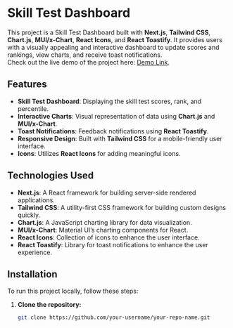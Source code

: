 # Skill Test Dashboard

This project is a Skill Test Dashboard built with **Next.js**, **Tailwind CSS**, **Chart.js**, **MUI/x-Chart**, **React Icons**, and **React Toastify**. It provides users with a visually appealing and interactive dashboard to update scores and rankings, view charts, and receive toast notifications.  
Check out the live demo of the project here: [Demo Link](https://next-dashboard-git-master-seraj-eldeen-abdullahs-projects.vercel.app/).

## Features
- **Skill Test Dashboard**: Displaying the skill test scores, rank, and percentile.
- **Interactive Charts**: Visual representation of data using **Chart.js** and **MUI/x-Chart**.
- **Toast Notifications**: Feedback notifications using **React Toastify**.
- **Responsive Design**: Built with **Tailwind CSS** for a mobile-friendly user interface.
- **Icons**: Utilizes **React Icons** for adding meaningful icons.

## Technologies Used
- **Next.js**: A React framework for building server-side rendered applications.
- **Tailwind CSS**: A utility-first CSS framework for building custom designs quickly.
- **Chart.js**: A JavaScript charting library for data visualization.
- **MUI/x-Chart**: Material UI’s charting components for React.
- **React Icons**: Collection of icons to enhance the user interface.
- **React Toastify**: Library for toast notifications to enhance the user experience.

## Installation

To run this project locally, follow these steps:

1. **Clone the repository:**
   ```bash
   git clone https://github.com/your-username/your-repo-name.git
